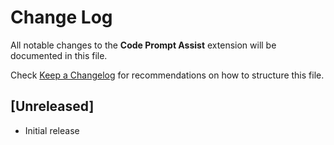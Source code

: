 # Change Log

All notable changes to the **Code Prompt Assist** extension will be documented in this file.

Check [Keep a Changelog](http://keepachangelog.com/) for recommendations on how to structure this file.

## [Unreleased]

- Initial release